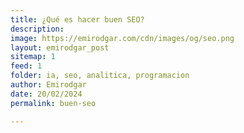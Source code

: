 ```yaml
---
title: ¿Qué es hacer buen SEO?
description:
image: https://emirodgar.com/cdn/images/og/seo.png
layout: emirodgar_post
sitemap: 1
feed: 1
folder: ia, seo, analitica, programacion
author: Emirodgar
date: 20/02/2024
permalink: buen-seo

---
```



